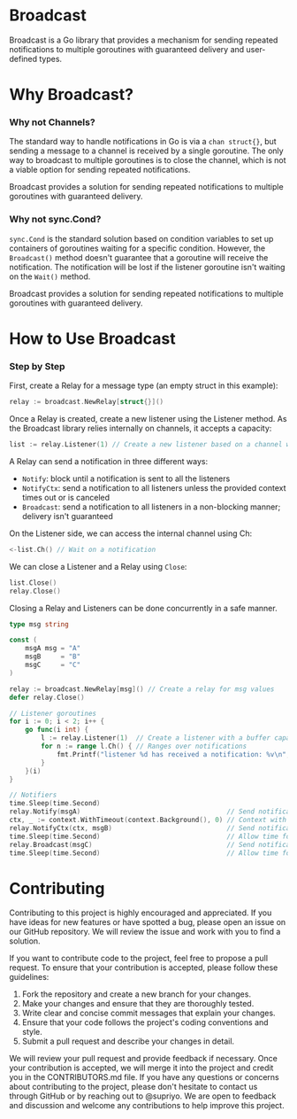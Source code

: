 # Broadcast
Broadcast is a Go library that provides a mechanism for sending repeated notifications to multiple goroutines with guaranteed delivery and user-defined types.

# Why Broadcast?
### Why not Channels?
The standard way to handle notifications in Go is via a `chan struct{}`, but sending a message to a channel is received by a single goroutine. The only way to broadcast to multiple goroutines is to close the channel, which is not a viable option for sending repeated notifications.

Broadcast provides a solution for sending repeated notifications to multiple goroutines with guaranteed delivery.
### Why not sync.Cond?
`sync.Cond` is the standard solution based on condition variables to set up containers of goroutines waiting for a specific condition. However, the `Broadcast()` method doesn't guarantee that a goroutine will receive the notification. The notification will be lost if the listener goroutine isn't waiting on the `Wait()` method.

Broadcast provides a solution for sending repeated notifications to multiple goroutines with guaranteed delivery.

# How to Use Broadcast
### Step by Step
First, create a Relay for a message type (an empty struct in this example):
```go
relay := broadcast.NewRelay[struct{}]()
```
Once a Relay is created, create a new listener using the Listener method. As the Broadcast library relies internally on channels, it accepts a capacity:
```go
list := relay.Listener(1) // Create a new listener based on a channel with a one capacity
```
A Relay can send a notification in three different ways:
* `Notify`: block until a notification is sent to all the listeners
* `NotifyCtx`: send a notification to all listeners unless the provided context times out or is canceled
* `Broadcast`: send a notification to all listeners in a non-blocking manner; delivery isn't guaranteed

On the Listener side, we can access the internal channel using Ch:
```go
<-list.Ch() // Wait on a notification
```
We can close a Listener and a Relay using `Close`:
```go
list.Close() 
relay.Close()
```
Closing a Relay and Listeners can be done concurrently in a safe manner.

```go
type msg string

const (
    msgA msg = "A"
    msgB     = "B"
    msgC     = "C"
)

relay := broadcast.NewRelay[msg]() // Create a relay for msg values
defer relay.Close()

// Listener goroutines
for i := 0; i < 2; i++ {
    go func(i int) {
        l := relay.Listener(1)  // Create a listener with a buffer capacity of 1
        for n := range l.Ch() { // Ranges over notifications
            fmt.Printf("listener %d has received a notification: %v\n", i, n)
        }
    }(i)
}

// Notifiers
time.Sleep(time.Second)
relay.Notify(msgA)                                     // Send notification with guaranteed delivery
ctx, _ := context.WithTimeout(context.Background(), 0) // Context with immediate timeout
relay.NotifyCtx(ctx, msgB)                             // Send notification respecting context cancellation
time.Sleep(time.Second)                                // Allow time for previous messages to be processed
relay.Broadcast(msgC)                                  // Send notification without guaranteed delivery
time.Sleep(time.Second)                                // Allow time for previous messages to be processed
```
# Contributing
Contributing to this project is highly encouraged and appreciated. If you have ideas for new features or have spotted a bug, please open an issue on our GitHub repository. We will review the issue and work with you to find a solution.

If you want to contribute code to the project, feel free to propose a pull request. To ensure that your contribution is accepted, please follow these guidelines:
1. Fork the repository and create a new branch for your changes.
2. Make your changes and ensure that they are thoroughly tested.
3. Write clear and concise commit messages that explain your changes.
4. Ensure that your code follows the project's coding conventions and style.
5. Submit a pull request and describe your changes in detail.

We will review your pull request and provide feedback if necessary. Once your contribution is accepted, we will merge it into the project and credit you in the CONTRIBUTORS.md file.
If you have any questions or concerns about contributing to the project, please don't hesitate to contact us through GitHub or by reaching out to @supriyo. We are open to feedback and discussion and welcome any contributions to help improve this project.












